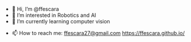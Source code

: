 - 👋 Hi, I’m @ffescara
- 👀 I’m interested in Robotics and AI
- 🌱 I’m currently learning computer vision
<!---
- 💞️ I’m looking to collaborate on ...
--->
- 📫 How to reach me:
  ffescara27@gmail.com
  https://ffescara.github.io/

<!---
ffescara/ffescara is a ✨ special ✨ repository because its `README.md` (this file) appears on your GitHub profile.
You can click the Preview link to take a look at your changes.
--->
